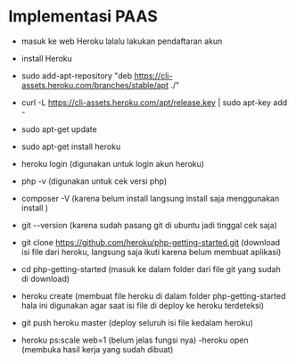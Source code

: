 # Implementasi PAAS
- masuk ke web Heroku lalalu lakukan pendaftaran akun
- install Heroku
- sudo add-apt-repository "deb https://cli-assets.heroku.com/branches/stable/apt ./"

- curl -L https://cli-assets.heroku.com/apt/release.key | sudo apt-key add -

- sudo apt-get update

- sudo apt-get install heroku
- heroku login (digunakan untuk login akun heroku)
- php -v (digunakan untuk cek versi php)
- composer -V (karena belum install langsung install saja menggunakan install  )
- git --version (karena sudah pasang git di ubuntu jadi tinggal cek saja)
- git clone https://github.com/heroku/php-getting-started.git (download isi file dari heroku, langsung saja ikuti karena belum membuat aplikasi)

- cd php-getting-started (masuk ke dalam folder dari file git yang sudah di download)
- heroku create (membuat file heroku di dalam folder php-getting-started hala ini digunakan agar saat isi file di deploy ke heroku terdeteksi)
- git push heroku master (deploy seluruh isi file kedalam heroku)
- heroku ps:scale web=1 (belum jelas fungsi nya)
-heroku open (membuka hasil kerja yang sudah dibuat)
